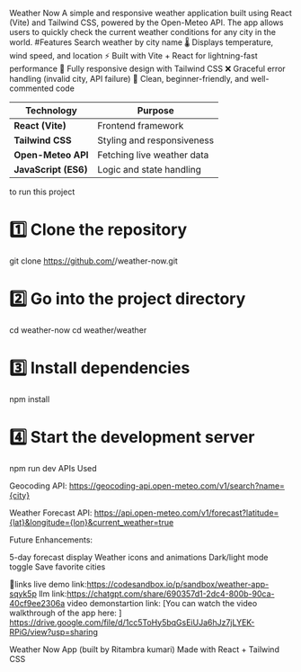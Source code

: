 Weather Now
 A simple and responsive weather application built using React (Vite) and Tailwind CSS, powered by the Open-Meteo API.
 The app allows users to quickly check the current weather conditions for any city in the world.
#Features
  Search weather by city name
🌡️ Displays temperature, wind speed, and location
⚡ Built with Vite + React for lightning-fast performance
🎨 Fully responsive design with Tailwind CSS
❌ Graceful error handling (invalid city, API failure)
🧠 Clean, beginner-friendly, and well-commented code

| Technology           | Purpose                    |
| -------------------- | -------------------------- |
| **React (Vite)**     | Frontend framework         |
| **Tailwind CSS**     | Styling and responsiveness |
| **Open-Meteo API**   | Fetching live weather data |
| **JavaScript (ES6)** | Logic and state handling   |

to run this project
# 1️⃣ Clone the repository
git clone https://github.com/<your-username>/weather-now.git

# 2️⃣ Go into the project directory
cd weather-now 
cd weather/weather

# 3️⃣ Install dependencies
npm install

# 4️⃣ Start the development server
npm run dev
APIs Used

Geocoding API:
https://geocoding-api.open-meteo.com/v1/search?name={city}

Weather Forecast API:
https://api.open-meteo.com/v1/forecast?latitude={lat}&longitude={lon}&current_weather=true

Future Enhancements:

5-day forecast display
Weather icons and animations
Dark/light mode toggle
Save favorite cities

🔗links
live demo link:https://codesandbox.io/p/sandbox/weather-app-sqyk5p
llm link:https://chatgpt.com/share/690357d1-2dc4-800b-90ca-40cf9ee2306a
video demonstartion link:
[You can watch the video walkthrough of the app here:  ]
https://drive.google.com/file/d/1cc5ToHy5bqGsEiUJa6hJz7jLYEK-RPiG/view?usp=sharing

Weather Now App (built by Ritambra kumari)
Made with React + Tailwind CSS




 
